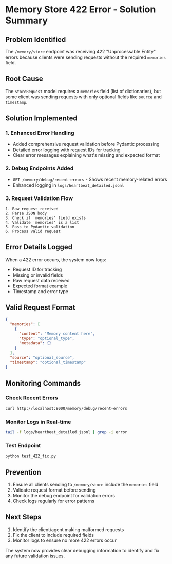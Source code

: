 # Memory Store 422 Error - Solution Summary

## Problem Identified
The `/memory/store` endpoint was receiving 422 "Unprocessable Entity" errors because clients were sending requests without the required `memories` field.

## Root Cause
The `StoreRequest` model requires a `memories` field (list of dictionaries), but some client was sending requests with only optional fields like `source` and `timestamp`.

## Solution Implemented

### 1. Enhanced Error Handling
- Added comprehensive request validation before Pydantic processing
- Detailed error logging with request IDs for tracking
- Clear error messages explaining what's missing and expected format

### 2. Debug Endpoints Added
- `GET /memory/debug/recent-errors` - Shows recent memory-related errors
- Enhanced logging in `logs/heartbeat_detailed.jsonl`

### 3. Request Validation Flow
```
1. Raw request received
2. Parse JSON body
3. Check if 'memories' field exists
4. Validate 'memories' is a list
5. Pass to Pydantic validation
6. Process valid request
```

## Error Details Logged
When a 422 error occurs, the system now logs:
- Request ID for tracking
- Missing or invalid fields
- Raw request data received
- Expected format example
- Timestamp and error type

## Valid Request Format
```json
{
  "memories": [
    {
      "content": "Memory content here",
      "type": "optional_type",
      "metadata": {}
    }
  ],
  "source": "optional_source",
  "timestamp": "optional_timestamp"
}
```

## Monitoring Commands

### Check Recent Errors
```bash
curl http://localhost:8000/memory/debug/recent-errors
```

### Monitor Logs in Real-time
```bash
tail -f logs/heartbeat_detailed.jsonl | grep -i error
```

### Test Endpoint
```bash
python test_422_fix.py
```

## Prevention
1. Ensure all clients sending to `/memory/store` include the `memories` field
2. Validate request format before sending
3. Monitor the debug endpoint for validation errors
4. Check logs regularly for error patterns

## Next Steps
1. Identify the client/agent making malformed requests
2. Fix the client to include required fields
3. Monitor logs to ensure no more 422 errors occur

The system now provides clear debugging information to identify and fix any future validation issues.